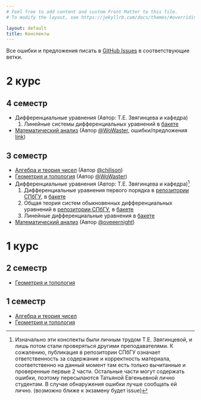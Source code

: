 ```yaml
---
# Feel free to add content and custom Front Matter to this file.
# To modify the layout, see https://jekyllrb.com/docs/themes/#overriding-theme-defaults

layout: default
title: Конспекты
---
```


Все ошибки и предложения писать в [GitHub Issues](https://github.com/WoWaster/lecture-notes/issues) в соответствующие ветки.

# 2 курс

## 4 семестр

- Дифференциальные уравнения (Автор: Т.Е. Звягинцева и кафедра)
  1. Линейные системы дифференциальных уравнений в [бакете](https://storage.yandexcloud.net/tp-2021-lecture-notes/differential-equations-4-part1.pdf)
- [Математический анализ](https://storage.yandexcloud.net/tp-2021-lecture-notes/analysis-4.pdf) (Автор [@WoWaster](https://github.com/WoWaster), ошибки/предложения [link](https://github.com/WoWaster/lecture-notes/issues/13))

## 3 семестр

- [Алгебра и теория чисел](https://storage.yandexcloud.net/tp-2021-lecture-notes/algebra-and-number-theory-3.pdf) (Автор [@chilison](https://github.com/chilison))
- [Геометрия и топология](https://storage.yandexcloud.net/tp-2021-lecture-notes/geometry-and-topology-3.pdf) (Автор [@WoWaster](https://github.com/WoWaster))
- Дифференциальные уравнения (Автор: Т.Е. Звягинцева и кафедра)[^why]
  1. Дифференциальные уравнения первого порядка в [репозитории СПбГУ](http://hdl.handle.net/11701/34721), в [бакете](https://storage.yandexcloud.net/tp-2021-lecture-notes/differential-equations-3-part1.pdf)
  2. Общая теория систем обыкновенных дифференциальных уравнений в [репозитории СПбГУ](http://hdl.handle.net/11701/37873), в [бакете](https://storage.yandexcloud.net/tp-2021-lecture-notes/differential-equations-3-part2.pdf)
  3. Линейные дифференциальные уравнения в [бакете](https://storage.yandexcloud.net/tp-2021-lecture-notes/differential-equations-3-part3.pdf)
- [Математический анализ](https://storage.yandexcloud.net/tp-2021-lecture-notes/analysis-3.pdf) (Автор [@oveeernight](https://github.com/oveeernight))

# 1 курс

## 2 семестр

- [Геометрия и топология](https://storage.yandexcloud.net/tp-2021-lecture-notes/geometry-and-topology-2.pdf)

## 1 семестр

- [Алгебра и теория чисел](https://storage.yandexcloud.net/tp-2021-lecture-notes/algebra-and-number-theory-1.pdf)
- [Геометрия и топология](https://storage.yandexcloud.net/tp-2021-lecture-notes/geometry-and-topology-1.pdf)

[^why]: Изначально эти конспекты были личным трудом Т.Е. Звягинцевой, и лишь потом стали проверяться другими преподавателями. К сожалению, публикация в репозитории СПбГУ означает ответственность за содержание и корректность материала, соответственно на данный момент там есть только вычитанные и проверенные первые 2 части. Остальные части могут содержать ошибки, поэтому пересылаются Татьяной Евгеньевной лично студентам. В случае обнаружения ошибки лучше сообщать ей лично. (возможно ближе к экзамену будет issue)
